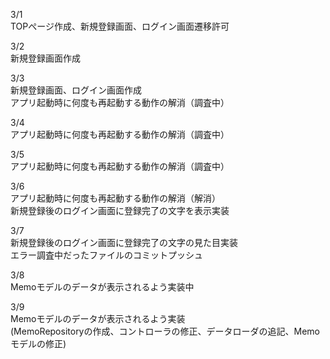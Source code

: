3/1<br>
TOPぺージ作成、新規登録画面、ログイン画面遷移許可<br>

3/2<br>
新規登録画面作成<br>

3/3<br>
新規登録画面、ログイン画面作成<br>
アプリ起動時に何度も再起動する動作の解消（調査中）<br>

3/4<br>
アプリ起動時に何度も再起動する動作の解消（調査中）<br>

3/5<br>
アプリ起動時に何度も再起動する動作の解消（調査中）<br>

3/6<br>
アプリ起動時に何度も再起動する動作の解消（解消）<br>
新規登録後のログイン画面に登録完了の文字を表示実装<br>

3/7<br>
新規登録後のログイン画面に登録完了の文字の見た目実装<br>
エラー調査中だったファイルのコミットプッシュ<br>

3/8<br>
Memoモデルのデータが表示されるよう実装中<br>

3/9<br>
Memoモデルのデータが表示されるよう実装<br>
(MemoRepositoryの作成、コントローラの修正、データローダの追記、Memoモデルの修正)<br>
